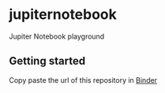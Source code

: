 # jupiternotebook
Jupiter Notebook playground

## Getting started
Copy paste the url of this repository in [Binder](https://mybinder.org/)
